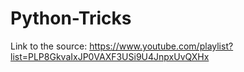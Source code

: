 # Python-Tricks

Link to the source: https://www.youtube.com/playlist?list=PLP8GkvaIxJP0VAXF3USi9U4JnpxUvQXHx